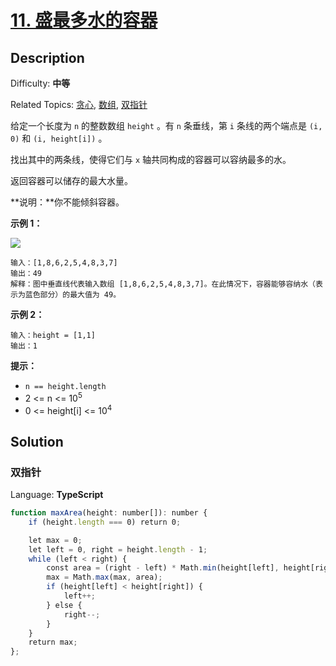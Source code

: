 # [11\. 盛最多水的容器](https://leetcode.cn/problems/container-with-most-water/?favorite=2cktkvj)

## Description

Difficulty: **中等**  

Related Topics: [贪心](https://leetcode.cn/tag/greedy/), [数组](https://leetcode.cn/tag/array/), [双指针](https://leetcode.cn/tag/two-pointers/)

给定一个长度为 `n` 的整数数组 `height` 。有 `n` 条垂线，第 `i` 条线的两个端点是 `(i, 0)` 和 `(i, height[i])` 。

找出其中的两条线，使得它们与 `x` 轴共同构成的容器可以容纳最多的水。

返回容器可以储存的最大水量。

**说明：**你不能倾斜容器。

**示例 1：**

![](https://aliyun-lc-upload.oss-cn-hangzhou.aliyuncs.com/aliyun-lc-upload/uploads/2018/07/25/question_11.jpg)

```
输入：[1,8,6,2,5,4,8,3,7]
输出：49 
解释：图中垂直线代表输入数组 [1,8,6,2,5,4,8,3,7]。在此情况下，容器能够容纳水（表示为蓝色部分）的最大值为 49。
```

**示例 2：**

```
输入：height = [1,1]
输出：1
```

**提示：**

* `n == height.length`
* 2 <= n <= 10<sup>5</sup>
* 0 <= height[i] <= 10<sup>4</sup>

## Solution

### 双指针

Language: **TypeScript**

```typescript
function maxArea(height: number[]): number {
    if (height.length === 0) return 0;

    let max = 0;
    let left = 0, right = height.length - 1;
    while (left < right) {
        const area = (right - left) * Math.min(height[left], height[right]);
        max = Math.max(max, area);
        if (height[left] < height[right]) {
            left++;
        } else {
            right--;
        }
    }
    return max;
};
```
